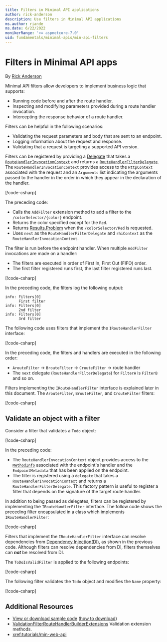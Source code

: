 ```yaml
---
title: Filters in Minimal API applications
author: rick-anderson
description: Use filters in Minimal API applications
ms.author: riande
ms.date: 6/22/2022
monikerRange: '>= aspnetcore-7.0'
uid: fundamentals/minimal-apis/min-api-filters
---
```

# Filters in Minimal API apps

By [Rick Anderson](https://twitter.com/RickAndMSFT)

Minimal API filters allow developers to implement business logic that supports:

* Running code before and after the route handler.
* Inspecting and modifying parameters provided during a route handler invocation.
* Intercepting the response behavior of a route handler.

Filters can be helpful in the following scenarios:

* Validating the request parameters and body that are sent to an endpoint.
* Logging information about the request and response.
* Validating that a request is targeting a supported API version.

Filters can be registered by providing a [Delegate](/dotnet/csharp/programming-guide/delegates/) that takes a [`RouteHandlerInvocationContext`](https://github.com/dotnet/aspnetcore/blob/main/src/Http/Http.Abstractions/src/RouteHandlerInvocationContext.cs) and returns a [`RouteHandlerFilterDelegate`](https://github.com/dotnet/aspnetcore/blob/main/src/Http/Http.Abstractions/src/RouteHandlerFilterDelegate.cs). The `RouteHandlerInvocationContext` provides access to the `HttpContext` associated with the request and an `Arguments` list indicating the arguments passed to the handler in the order in which they appear in the declaration of the handler.

[!code-csharp[](~/fundamentals/minimal-apis/min-api-filters/7samples/Filters/Program.cs?name=snippet1)]

The preceding code:

* Calls the `AddFilter` extension method to add a filter to the `/colorSelector/{color}` endpoint.
* Returns the color specified except for the `Red`.
* Returns [Results.Problem](xref:Microsoft.AspNetCore.Http.Results.Problem%2A) when the `/colorSelector/Red` is requested.
* Uses `next` as the `RouteHandlerFilterDelegate` and `rhiContext` as the `RouteHandlerInvocationContext`.

The filter is run before the endpoint handler. When multiple `AddFilter` invocations are made on a handler:

* The filters are executed in order of First In, First Out (FIFO) order.
* The first filter registered runs first, the last filter registered runs last.

[!code-csharp[](~/fundamentals/minimal-apis/min-api-filters/7samples/Filters/Program.cs?name=snippet_xyz)]

In the preceding code, the filters log the following output:

```dotnetcli
info: Filters[0]
      First filter
info: Filters[0]
      2nd filter
info: Filters[0]
      3rd filter

```

The following code uses filters that implement the `IRouteHandlerFilter` interface:

[!code-csharp[](~/fundamentals/minimal-apis/min-api-filters/7samples/Filters/Program.cs?name=snippet_abc)]

In the preceding code, the filters and handlers are executed in the following order:

* `ArouteFilter` -> `BrouteFilter` -> `CrouteFilter` -> route handler
* The `next` delegate (`RouteHandlerFilterDelegate`) for `FilterA` is `FilterB` and so on.

Filters implementing the `IRouteHandlerFilter` interface is explained later in this document. The `ArouteFilter`, `BrouteFilter`, and `CrouteFilter` filters:

[!code-csharp[](~/fundamentals/minimal-apis/min-api-filters/7samples/Filters/RouteFilters/AbcRouteFilters.cs)]

## Validate an object with a filter

Consider a filter that validates a `Todo` object:

[!code-csharp[](~/fundamentals/minimal-apis/min-api-filters/7samples/todo/Program.cs?name=snippet_filter1)]

In the preceding code:

* The `RouteHandlerInvocationContext` object provides access to the [`MethodInfo`](/dotnet/api/system.reflection.methodinfo) associated with the endpoint's handler and the `EndpointMetadata` that has been applied on the endpoint.
* The filter is registered using a `delegate` that takes a `RouteHandlerInvocationContext` and returns a `RouteHandlerFilterDelegate`. This factory pattern is useful to register a filter that depends on the signature of the target route handler.

In addition to being passed as delegates, filters can be registered by implementing the `IRouteHandlerFilter` interface. The follow code shows the preceding filter encapsulated in a class which implements `IRouteHandlerFilter`:

[!code-csharp[](~/fundamentals/minimal-apis/min-api-filters/7samples/todo/RouteFilters/ToDoIsValidFilter.cs?name=snippet)]

Filters that implement the `IRouteHandlerFilter` interface can resolve dependencies from [Dependency Injection(DI)](xref:fundamentals/dependency-injection), as shown in the previous code. Although filters can resolve dependencies from DI, filters themselves can ***not*** be resolved from DI.

The `ToDoIsValidFilter` is applied to the following endpoints:

[!code-csharp[](~/fundamentals/minimal-apis/min-api-filters/7samples/todo/Program.cs?name=snippet_2flt&highlight=13,21)]

The following filter validates the `Todo` object and modifies the `Name` property:

[!code-csharp[](~/fundamentals/minimal-apis/min-api-filters/7samples/todo/RouteFilters/ToDoIsValidFilter.cs?name=snippet2&highlight=7)]

## Additional Resources

* [View or download sample code](https://github.com/aspnet/Docs/tree/main/aspnetcore/fundamentals/minimal-apis/min-api-filters/7samples) ([how to download](xref:index#how-to-download-a-sample))
* [ValidationFilterRouteHandlerBuilderExtensions](https://github.com/DamianEdwards/MinimalApis.Extensions/blob/main/src/MinimalApis.Extensions/Filters/ValidationFilterRouteHandlerBuilderExtensions.cs) Validation extension methods.
* <xref:tutorials/min-web-api>
